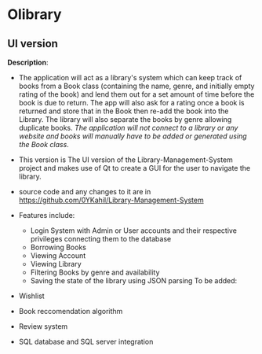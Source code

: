 # Olibrary

## UI version

**Description**:
- The application will act as a library's system which can keep track of books from a 
    Book class (containing the name, genre, and initially empty rating of the book)
    and lend them out for a set amount of time before the book is due to return. The app will also
    ask for a rating once a book is returned and store that in the Book then re-add the book into the Library.
    The library will also separate the books by genre allowing duplicate books. 
    *The application will not connect to a library or any website and books will manually have to be added 
    or generated using the Book class*.


- This version is The UI version of the Library-Management-System project and makes use of Qt to create a GUI for the user to navigate the library.
- source code and any changes to it are in https://github.com/0YKahil/Library-Management-System
- Features include:
   - Login System with Admin or User accounts and their respective privileges connecting them to the database
   - Borrowing Books
   - Viewing Account
   - Viewing Library
   - Filtering Books by genre and availability
   - Saving the state of the library using JSON parsing
To be added:
 - Wishlist
 - Book reccomendation algorithm
 - Review system
 - SQL database and SQL server integration
